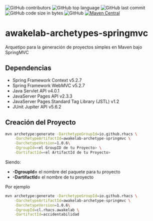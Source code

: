![GitHub contributors](https://img.shields.io/github/contributors/rhacs/awakelab-archetypes-springmvc?style=flat-square) ![GitHub top language](https://img.shields.io/github/languages/top/rhacs/awakelab-archetypes-springmvc?style=flat-square) ![GitHub last commit](https://img.shields.io/github/last-commit/rhacs/awakelab-archetypes-springmvc?style=flat-square) ![GitHub code size in bytes](https://img.shields.io/github/languages/code-size/rhacs/awakelab-archetypes-springmvc?style=flat-square) ![GitHub](https://img.shields.io/github/license/rhacs/awakelab-archetypes-springmvc?style=flat-square) [![Maven Central](https://img.shields.io/maven-central/v/io.github.rhacs/awakelab-archetypes-springmvc?style=flat-square)](https://search.maven.org/search?q=g:%22io.github.rhacs%22%20AND%20a:%22awakelab-archetypes-springmvc%22)

# awakelab-archetypes-springmvc
Arquetipo para la generación de proyectos simples en Maven bajo SpringMVC

## Dependencias
 * Spring Framework Context v5.2.7
 * Spring Framework WebMVC v5.2.7
 * Java Servlet API v4.0.1
 * JavaServer Pages API v2.3.3
 * JavaServer Pages Standard Tag Library (JSTL) v1.2
 * JUnit Jupiter API v5.6.2

## Creación del Proyecto

```bash
mvn archetype:generate -DarchetypeGroupId=io.github.rhacs \
    -DarchetypeArtifactId=awakelab-archetype-springmvc \
    -DarchetypeVersion=1.0.6\
    -DgroupId=<el GroupID de tu Proyecto> \
    -DartifactId=<el ArtifactId de tu Proyecto>
```

Siendo:
 * **-DgroupId=** el nombre del paquete para tu proyecto
 * **-DartifactId=** el nombre de tu proyecto

Por ejemplo

```bash
mvn archetype:generate -DarchetypeGroupId=io.github.rhacs \
    -DarchetypeArtifactId=awakelab-archetype-springmvc \
    -DarchetypeVersion=1.0.6\
    -DgroupId=cl.rhacs.awakelab \
    -DartifactId=accidentabilidad
```
